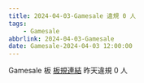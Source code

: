 ```yaml
---
title: 2024-04-03-Gamesale 違規 0 人
tags:
    - Gamesale
abbrlink: 2024-04-03-Gamesale
date: Gamesale-2024-04-03 12:00:00
---
```

Gamesale 板 [板規連結](https://www.ptt.cc/bbs/Gossiping/M.1637425085.A.07D.html)
昨天違規 0 人

